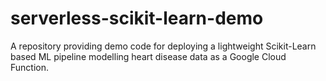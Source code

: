 # serverless-scikit-learn-demo
A repository providing demo code for deploying a lightweight Scikit-Learn based ML pipeline modelling heart disease data as a Google Cloud Function.
